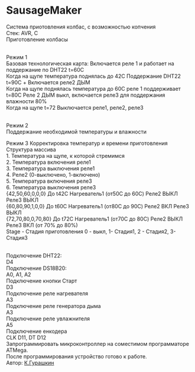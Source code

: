 ﻿# SausageMaker
Система приотовления колбас, с возможностью копчения</br>
Стек: AVR, C</br>
Приготовление колбасы</br></br>

 Режим 1</br>
 Базовая технологическая карта:
 Включается реле 1 и работает на поддержание по DHT22 t=60C</br>
 Когда на щупе температура поднялась до 42C Поддержание DHT22 t=90C + Включается реле2 ДЫМ</br>
 Когда на щупе поднялась температура до 60C реле 1 поддерживает t=80C Реле 2 ДЫМ выкл, включается реле3 для поддержания влажности 80%</br>
 Когда на щупе t=72 Выключается реле1, реле2, реле3</br></br>

 Режим 2</br>
 Поддержание необходимой температуры и влажности</br>

 Режим 3 Корректировка температур и времени приготовления</br>
     Структура массива</br>
      1. Температура на щупе, к которой стремимся</br>
      2. Температура включения реле1</br>
      3. Температура выключения реле1</br>
      4. Реле2 (0-выключено, 1-включено)</br>
      5. Температура включения реле3</br>
      6. Температура выключения реле3</br>
      {42,50,60,0,0,0}    До t42C Нагреватель1 (от50C до 60C) Реле2 ВЫКЛ Реле3 ВЫКЛ</br>
      {60,80,90,1,0,0}    До t60C Нагреватель1 (от80C до 90C) Реле2 ВКЛ Реле3 ВЫКЛ</br>
      {72,70,80,0,70,80}  До t72C Нагреватель1 (от70C до 80C) Реле2 ВЫКЛ Реле3 ВКЛ (от 70% до 80%)</br>
      Stage - Стадия приготовления 0 - выкл, 1- Стадия1, 2 - Стадия2, 3- Стадия3</br></br>

Подключение DHT22:</br>
D4</br>
Подключение DS18B20:</br>
A0, A1, A2</br>
Подключение кнопки Старт</br>
D3</br>
Подключение реле нагревателя</br>
A3</br>
Подключение реле генератора дыма</br>
A3</br>
Подключение реле увлажнителя</br>
A5</br>
Подключение енкодера</br>
CLK D11, DT D12</br>
Запрограммировать микроконтроллер на соместимом программаторе ATMega.</br>
После программирования устройство готово к работе.</br>
Автор: [К.Гурашкин](<https://github.com/CrockoMan>)
